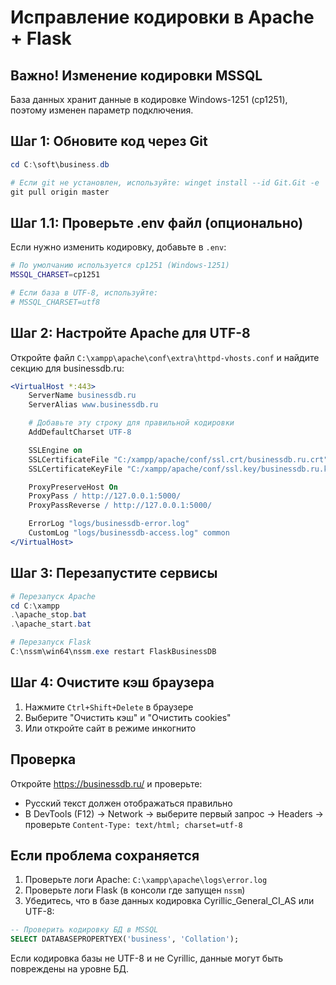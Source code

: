 # Исправление кодировки в Apache + Flask

## Важно! Изменение кодировки MSSQL

База данных хранит данные в кодировке Windows-1251 (cp1251), поэтому изменен параметр подключения.

## Шаг 1: Обновите код через Git

```powershell
cd C:\soft\business.db

# Если git не установлен, используйте: winget install --id Git.Git -e
git pull origin master
```

## Шаг 1.1: Проверьте .env файл (опционально)

Если нужно изменить кодировку, добавьте в `.env`:

```bash
# По умолчанию используется cp1251 (Windows-1251)
MSSQL_CHARSET=cp1251

# Если база в UTF-8, используйте:
# MSSQL_CHARSET=utf8
```

## Шаг 2: Настройте Apache для UTF-8

Откройте файл `C:\xampp\apache\conf\extra\httpd-vhosts.conf` и найдите секцию для businessdb.ru:

```apache
<VirtualHost *:443>
    ServerName businessdb.ru
    ServerAlias www.businessdb.ru

    # Добавьте эту строку для правильной кодировки
    AddDefaultCharset UTF-8

    SSLEngine on
    SSLCertificateFile "C:/xampp/apache/conf/ssl.crt/businessdb.ru.crt"
    SSLCertificateKeyFile "C:/xampp/apache/conf/ssl.key/businessdb.ru.key"

    ProxyPreserveHost On
    ProxyPass / http://127.0.0.1:5000/
    ProxyPassReverse / http://127.0.0.1:5000/

    ErrorLog "logs/businessdb-error.log"
    CustomLog "logs/businessdb-access.log" common
</VirtualHost>
```

## Шаг 3: Перезапустите сервисы

```powershell
# Перезапуск Apache
cd C:\xampp
.\apache_stop.bat
.\apache_start.bat

# Перезапуск Flask
C:\nssm\win64\nssm.exe restart FlaskBusinessDB
```

## Шаг 4: Очистите кэш браузера

1. Нажмите `Ctrl+Shift+Delete` в браузере
2. Выберите "Очистить кэш" и "Очистить cookies"
3. Или откройте сайт в режиме инкогнито

## Проверка

Откройте https://businessdb.ru/ и проверьте:
- Русский текст должен отображаться правильно
- В DevTools (F12) → Network → выберите первый запрос → Headers → проверьте `Content-Type: text/html; charset=utf-8`

## Если проблема сохраняется

1. Проверьте логи Apache: `C:\xampp\apache\logs\error.log`
2. Проверьте логи Flask (в консоли где запущен `nssm`)
3. Убедитесь, что в базе данных кодировка Cyrillic_General_CI_AS или UTF-8:

```sql
-- Проверить кодировку БД в MSSQL
SELECT DATABASEPROPERTYEX('business', 'Collation');
```

Если кодировка базы не UTF-8 и не Cyrillic, данные могут быть повреждены на уровне БД.
